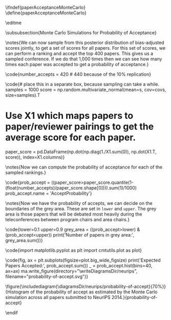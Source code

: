 \ifndef{paperAcceptanceMonteCarlo}
\define{paperAcceptanceMonteCarlo}

\editme

\subsubsection{Monte Carlo Simulations for Probability of Acceptance}

\notes{We can now sample from this posterior distribution of bias-adjusted
scores jointly, to get a set of scores for all papers. For this set of
scores, we can perform a ranking and accept the top 400 papers. This
gives us a sampled conference. If we do that 1,000 times then we can see
how many times each paper was accepted to get a probability of
acceptance.}

\code{number_accepts = 420 # 440 because of the 10% replication}

\code{# place this in a separate box, because sampling can take a while.
samples = 1000
score = np.random.multivariate_normal(mean=s, cov=covs, size=samples).T
# Use X1 which maps papers to paper/reviewer pairings to get the average score for each paper.
paper_score = pd.DataFrame(np.dot(np.diag(1./X1.sum(0)), np.dot(X1.T, score)), index=X1.columns)}

\notes{Now we can compute the probability of acceptance for each of the sampled
rankings.}

\code{prob_accept = ((paper_score>paper_score.quantile(1-(float(number_accepts)/paper_score.shape[0]))).sum(1)/1000)
prob_accept.name = 'AcceptProbability'}

\notes{Now we have the probability of accepts, we can decide on the boundaries
of the grey area. These are set in `lower` and `upper`. The grey area is
those papers that will be debated most heavily during the
teleconferences between program chairs and area chairs.}

\code{lower=0.1
upper=0.9
grey_area = ((prob_accept>lower) & (prob_accept<upper))
print('Number of papers in grey area:', grey_area.sum())}


\code{import matplotlib.pyplot as plt
import cmtutils.plot as plot}

\code{fig, ax = plt.subplots(figsize=plot.big_wide_figsize)
print('Expected Papers Accepted:', prob_accept.sum())
_ = prob_accept.hist(bins=40, ax=ax)
ma.write_figure(directory="\writeDiagramsDir/neurips", filename="probability-of-accept.svg")}


\figure{\includediagram{\diagramsDir/neurips/probability-of-accept}{70%}}{Histogram of the probability of accept as estimated by the Monte Carlo simulation across all papers submitted to NeurIPS 2014.}{probability-of-accept}


\endif

